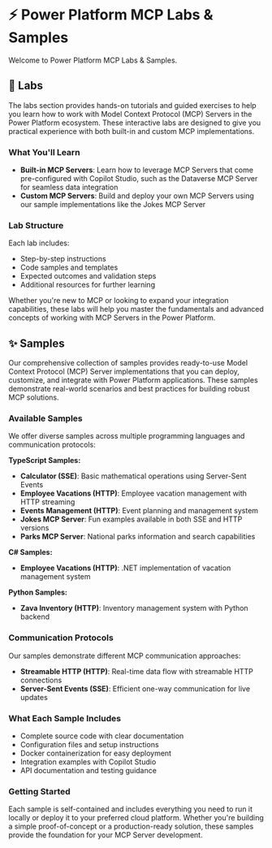 # ⚡️ Power Platform MCP Labs & Samples

Welcome to Power Platform MCP Labs & Samples.

## 🧪 Labs

The labs section provides hands-on tutorials and guided exercises to help you learn how to work with Model Context Protocol (MCP) Servers in the Power Platform ecosystem. These interactive labs are designed to give you practical experience with both built-in and custom MCP implementations.

### What You'll Learn

- **Built-in MCP Servers**: Learn how to leverage MCP Servers that come pre-configured with Copilot Studio, such as the Dataverse MCP Server for seamless data integration
- **Custom MCP Servers**: Build and deploy your own MCP Servers using our sample implementations like the Jokes MCP Server

### Lab Structure

Each lab includes:

- Step-by-step instructions
- Code samples and templates
- Expected outcomes and validation steps
- Additional resources for further learning

Whether you're new to MCP or looking to expand your integration capabilities, these labs will help you master the fundamentals and advanced concepts of working with MCP Servers in the Power Platform.

## ✨ Samples

Our comprehensive collection of samples provides ready-to-use Model Context Protocol (MCP) Server implementations that you can deploy, customize, and integrate with Power Platform applications. These samples demonstrate real-world scenarios and best practices for building robust MCP solutions.

### Available Samples

We offer diverse samples across multiple programming languages and communication protocols:

**TypeScript Samples:**

- **Calculator (SSE)**: Basic mathematical operations using Server-Sent Events
- **Employee Vacations (HTTP)**: Employee vacation management with HTTP streaming
- **Events Management (HTTP)**: Event planning and management system
- **Jokes MCP Server**: Fun examples available in both SSE and HTTP versions
- **Parks MCP Server**: National parks information and search capabilities

**C# Samples:**

- **Employee Vacations (HTTP)**: .NET implementation of vacation management system

**Python Samples:**

- **Zava Inventory (HTTP)**: Inventory management system with Python backend

### Communication Protocols

Our samples demonstrate different MCP communication approaches:

- **Streamable HTTP (HTTP)**: Real-time data flow with streamable HTTP connections
- **Server-Sent Events (SSE)**: Efficient one-way communication for live updates

### What Each Sample Includes

- Complete source code with clear documentation
- Configuration files and setup instructions
- Docker containerization for easy deployment
- Integration examples with Copilot Studio
- API documentation and testing guidance

### Getting Started

Each sample is self-contained and includes everything you need to run it locally or deploy it to your preferred cloud platform. Whether you're building a simple proof-of-concept or a production-ready solution, these samples provide the foundation for your MCP Server development.
